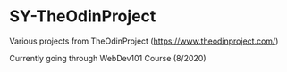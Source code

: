 # SY-TheOdinProject
Various projects from TheOdinProject (https://www.theodinproject.com/)

Currently going through WebDev101 Course (8/2020)
